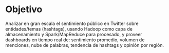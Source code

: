 # **Objetivo**

Analizar en gran escala el sentimiento público en Twitter sobre entidades/temas (hashtags), usando Hadoop como capa de almacenamiento y Spark/MapReduce para procesado, y proveer dashboards en tiempo real de: sentimiento promedio, volumen de menciones, nube de palabras, tendencia de hashtags y opinión por región.
